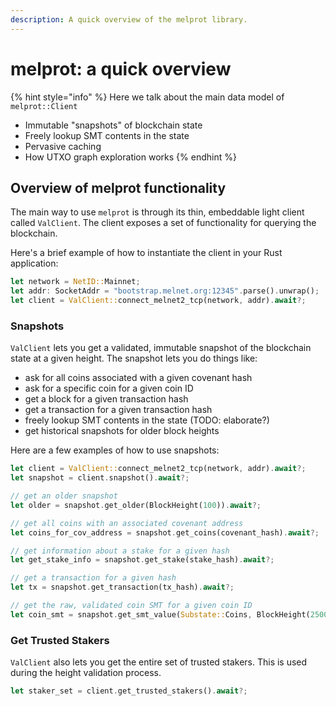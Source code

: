 ```yaml
---
description: A quick overview of the melprot library.
---
```


# melprot: a quick overview

{% hint style="info" %}
Here we talk about the main data model of `melprot::Client`&#x20;

* Immutable "snapshots" of blockchain state
* Freely lookup SMT contents in the state
* Pervasive caching
* How UTXO graph exploration works
{% endhint %}

## Overview of melprot functionality

The main way to use `melprot` is through its thin, embeddable light client called `ValClient`. The client exposes a set of functionality for querying the blockchain.

Here's a brief example of how to instantiate the client in your Rust application:

```rust
let network = NetID::Mainnet;
let addr: SocketAddr = "bootstrap.melnet.org:12345".parse().unwrap();
let client = ValClient::connect_melnet2_tcp(network, addr).await?;
```

### Snapshots

`ValClient` lets you get a validated, immutable snapshot of the blockchain state at a given height. The snapshot lets you do things like:

* ask for all coins associated with a given covenant hash
* ask for a specific coin for a given coin ID
* get a block for a given transaction hash
* get a transaction for a given transaction hash
* freely lookup SMT contents in the state (TODO: elaborate?)
* get historical snapshots for older block heights

Here are a few examples of how to use snapshots:

```rust
let client = ValClient::connect_melnet2_tcp(network, addr).await?;
let snapshot = client.snapshot().await?;

// get an older snapshot
let older = snapshot.get_older(BlockHeight(100)).await?;

// get all coins with an associated covenant address
let coins_for_cov_address = snapshot.get_coins(covenant_hash).await?;

// get information about a stake for a given hash
let get_stake_info = snapshot.get_stake(stake_hash).await?;

// get a transaction for a given hash
let tx = snapshot.get_transaction(tx_hash).await?;

// get the raw, validated coin SMT for a given coin ID
let coin_smt = snapshot.get_smt_value(Substate::Coins, BlockHeight(2500)).await?;
```

### Get Trusted Stakers

`ValClient` also lets you get the entire set of trusted stakers. This is used during the height validation process.&#x20;

```rust
let staker_set = client.get_trusted_stakers().await?;
```



